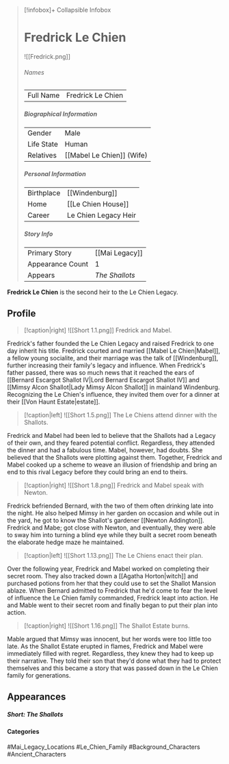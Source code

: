 > [!infobox]+ Collapsible Infobox
> # Fredrick Le Chien
> ![[Fredrick.png]] 
> ###### Names 
> |  |  | 
> | ---- | ---- | 
> | Full Name | Fredrick Le Chien | 
>
> ##### Biographical Information
> |  |  | 
> | ---- | ---- | 
> | Gender | Male | 
> | Life State | Human |
> | Relatives | [[Mabel Le Chien]] (Wife)
> 
> ##### Personal Information
> |  |  | 
> | ---- | ---- | 
> | Birthplace |[[Windenburg]]| 
> | Home |[[Le Chien House]]| 
> | Career | Le Chien Legacy Heir | 
> 
> ##### Story Info
> |  |  | 
> | ---- | ---- | 
> | Primary Story | [[Mai Legacy]] | 
> | Appearance Count | 1 | 
> | Appears | *The Shallots*

**Fredrick Le Chien** is the second heir to the Le Chien Legacy.

## Profile
> [!caption|right]
> ![[Short 1.1.png]] 
> Fredrick and Mabel.

Fredrick's father founded the Le Chien Legacy and raised Fredrick to one day inherit his title. Fredrick courted and married [[Mabel Le Chien|Mabel]], a fellow young socialite, and their marriage was the talk of [[Windenburg]], further increasing their family's legacy and influence. When Fredrick's father passed, there was so much news that it reached the ears of [[Bernard Escargot Shallot IV|Lord Bernard Escargot Shallot IV]] and [[Mimsy Alcon Shallot|Lady Mimsy Alcon Shallot]] in mainland Windenburg. Recognizing the Le Chien's influence, they invited them over for a dinner at their [[Von Haunt Estate|estate]].

> [!caption|left]
> ![[Short 1.5.png]] 
> The Le Chiens attend dinner with the Shallots.

Fredrick and Mabel had been led to believe that the Shallots had a Legacy of their own, and they feared potential conflict. Regardless, they attended the dinner and had a fabulous time. Mabel, however, had doubts. She believed that the Shallots were plotting against them. Together, Fredrick and Mabel cooked up a scheme to weave an illusion of friendship and bring an end to this rival Legacy before they could bring an end to theirs.

> [!caption|right]
> ![[Short 1.8.png]] 
> Fredrick and Mabel speak with Newton.

Fredrick befriended Bernard, with the two of them often drinking late into the night. He also helped Mimsy in her garden on occasion and while out in the yard, he got to know the Shallot's gardener [[Newton Addington]]. Fredrick and Mabe; got close with Newton, and eventually, they were able to sway him into turning a blind eye while they built a secret room beneath the elaborate hedge maze he maintained.

> [!caption|left]
> ![[Short 1.13.png]] 
> The Le Chiens enact their plan.

Over the following year, Fredrick and Mabel worked on completing their secret room. They also tracked down a [[Agatha Horton|witch]] and purchased potions from her that they could use to set the Shallot Mansion ablaze. When Bernard admitted to Fredrick that he'd come to fear the level of influence the Le Chien family commanded, Fredrick leapt into action. He and Mable went to their secret room and finally began to put their plan into action.

> [!caption|right]
> ![[Short 1.16.png]] 
> The Shallot Estate burns.

Mable argued that Mimsy was innocent, but her words were too little too late. As the Shallot Estate erupted in flames, Fredrick and Mabel were immediately filled with regret. Regardless, they knew they had to keep up their narrative. They told their son that they'd done what they had to protect themselves and this became a story that was passed down in the Le Chien family for generations.

## Appearances
##### Short: The Shallots

#### Categories
#Mai_Legacy_Locations #Le_Chien_Family #Background_Characters #Ancient_Characters 